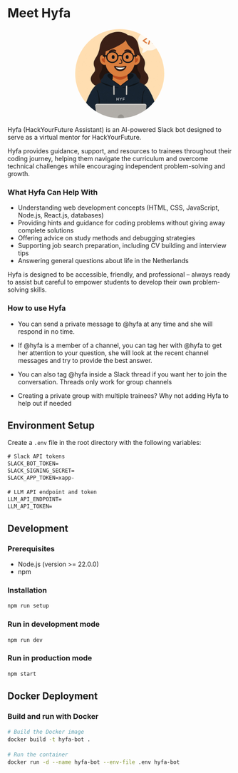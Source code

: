 # Meet Hyfa
<p align="center">
  <img src="Resources/Hyfa.jpeg" alt="Hyfa Avatar" width="200" height="200" style="border-radius: 50%;">
</p>
Hyfa (HackYourFuture Assistant) is an AI-powered Slack bot designed to serve as a virtual mentor for HackYourFuture.

Hyfa provides guidance, support, and resources to trainees throughout their coding journey, helping them navigate the curriculum and overcome technical challenges while encouraging independent problem-solving and growth.

### What Hyfa Can Help With

- Understanding web development concepts (HTML, CSS, JavaScript, Node.js, React.js, databases)
- Providing hints and guidance for coding problems without giving away complete solutions
- Offering advice on study methods and debugging strategies
- Supporting job search preparation, including CV building and interview tips
- Answering general questions about life in the Netherlands

Hyfa is designed to be accessible, friendly, and professional – always ready to assist but careful to empower students to develop their own problem-solving skills.

### How to use Hyfa
* You can send a private message to @hyfa at any time and she will respond in no time. 

* If @hyfa is a member of a channel, you can tag her with @hyfa to get her attention to your question, she will look at the recent channel messages and try to provide the best answer.

* You can also tag @hyfa inside a Slack thread if you want her to join the conversation. Threads only work for group channels

* Creating a private group with multiple trainees? Why not adding Hyfa to help out if needed

## Environment Setup

Create a `.env` file in the root directory with the following variables:

```
# Slack API tokens
SLACK_BOT_TOKEN=
SLACK_SIGNING_SECRET=
SLACK_APP_TOKEN=xapp-

# LLM API endpoint and token
LLM_API_ENDPOINT=
LLM_API_TOKEN=
```

## Development

### Prerequisites

- Node.js (version >= 22.0.0)
- npm

### Installation

```bash
npm run setup
```

### Run in development mode

```bash
npm run dev
```

### Run in production mode

```bash
npm start
```

## Docker Deployment

### Build and run with Docker

```bash
# Build the Docker image
docker build -t hyfa-bot .

# Run the container
docker run -d --name hyfa-bot --env-file .env hyfa-bot
```
